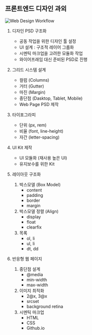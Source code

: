 ## 프론트엔드 디자인 과외

![Web Design Workflow](http://www.fantasky.ch/img/uploads/2014/09/6_web_technology_trends_2013.jpg)

1. 디자인 PSD 구조화
	- 공동 작업을 위한 디자인 툴 설정
	- UI 설계 : 구조적 레이어 그룹화
	- 시멘틱 마크업을 고려한 모듈화 작업
	- 와이어프래임 대신 준비된 PSD로 진행

1. 그리드 시스템 설계
	- 컬럼 (Columns)
	- 거터 (Gutter)
	- 마진 (Margin)
	- 중단점 (Dasktop, Tablet, Mobile)
	- Web Page PSD 제작

1. 타이포그라피
	- 단위 (px, rem)
	- 비율 (font, line-height)
	- 자간 (letter-spacing)

1. UI Kit 제작
	- UI 모듈화 (재사용 높은 UI)
	- 유지보수를 위한 Kit

1. 레이아웃 구조화
	1. 박스모델 (Box Model)
		- content
		- padding
		- border
		- margin
	1. 박스모델 정렬 (Align)
		- display
		- float
		- clearfix
	1. 목록
		- ol, li
		- ul, li
		- dt, dd

1. 반응형 웹 페이지
	1. 중단점 설계
		- @media
		- min-width
		- max-width
	2. 이미지 최적화
		- 2@x, 3@x
		- srcset
		- background retina
	3. 시멘틱 마크업
		- HTML
		- CSS
		- Github.io


